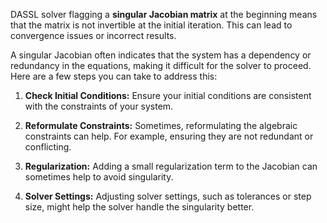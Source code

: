  DASSL solver flagging a **singular Jacobian matrix** at the beginning means that the matrix is not invertible at the initial iteration. This can lead to convergence issues or incorrect results.

A singular Jacobian often indicates that the system has a dependency or redundancy in the equations, making it difficult for the solver to proceed. Here are a few steps you can take to address this:

1. **Check Initial Conditions:** Ensure your initial conditions are consistent with the constraints of your system.
    
2. **Reformulate Constraints:** Sometimes, reformulating the algebraic constraints can help. For example, ensuring they are not redundant or conflicting.
    
3. **Regularization:** Adding a small regularization term to the Jacobian can sometimes help to avoid singularity.
    
4. **Solver Settings:** Adjusting solver settings, such as tolerances or step size, might help the solver handle the singularity better.